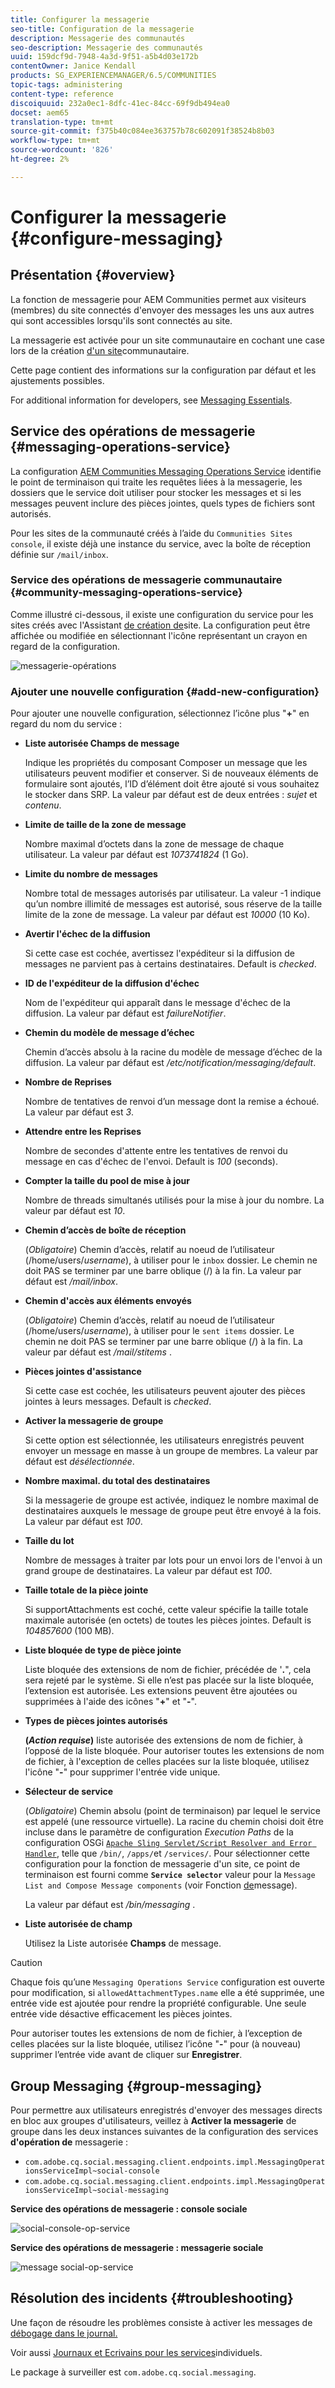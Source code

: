 ```yaml
---
title: Configurer la messagerie
seo-title: Configuration de la messagerie
description: Messagerie des communautés
seo-description: Messagerie des communautés
uuid: 159dcf9d-7948-4a3d-9f51-a5b4d03e172b
contentOwner: Janice Kendall
products: SG_EXPERIENCEMANAGER/6.5/COMMUNITIES
topic-tags: administering
content-type: reference
discoiquuid: 232a0ec1-8dfc-41ec-84cc-69f9db494ea0
docset: aem65
translation-type: tm+mt
source-git-commit: f375b40c084ee363757b78c602091f38524b8b03
workflow-type: tm+mt
source-wordcount: '826'
ht-degree: 2%

---
```



# Configurer la messagerie {#configure-messaging}

## Présentation {#overview}

La fonction de messagerie pour AEM Communities permet aux visiteurs (membres) du site connectés d&#39;envoyer des messages les uns aux autres qui sont accessibles lorsqu&#39;ils sont connectés au site.

La messagerie est activée pour un site communautaire en cochant une case lors de la création [d&#39;un site](/help/communities/sites-console.md)communautaire.

Cette page contient des informations sur la configuration par défaut et les ajustements possibles.

For additional information for developers, see [Messaging Essentials](/help/communities/essentials-messaging.md).

## Service des opérations de messagerie {#messaging-operations-service}

La configuration [AEM Communities Messaging Operations Service](https://localhost:4502/system/console/configMgr/com.adobe.cq.social.messaging.client.endpoints.impl.MessagingOperationsServiceImpl) identifie le point de terminaison qui traite les requêtes liées à la messagerie, les dossiers que le service doit utiliser pour stocker les messages et si les messages peuvent inclure des pièces jointes, quels types de fichiers sont autorisés.

Pour les sites de la communauté créés à l’aide du `Communities Sites console`, il existe déjà une instance du service, avec la boîte de réception définie sur `/mail/inbox`.

### Service des opérations de messagerie communautaire {#community-messaging-operations-service}

Comme illustré ci-dessous, il existe une configuration du service pour les sites créés avec l&#39;Assistant [de création de](/help/communities/sites-console.md)site. La configuration peut être affichée ou modifiée en sélectionnant l&#39;icône représentant un crayon en regard de la configuration.

![messagerie-opérations](assets/messaging-operations.png)

### Ajouter une nouvelle configuration {#add-new-configuration}

Pour ajouter une nouvelle configuration, sélectionnez l’icône plus &quot;**+**&quot; en regard du nom du service :

* **Liste autorisée Champs de message**

   Indique les propriétés du composant Composer un message que les utilisateurs peuvent modifier et conserver. Si de nouveaux éléments de formulaire sont ajoutés, l’ID d’élément doit être ajouté si vous souhaitez le stocker dans SRP. La valeur par défaut est de deux entrées : *sujet* et *contenu*.

* **Limite de taille de la zone de message**

   Nombre maximal d’octets dans la zone de message de chaque utilisateur. La valeur par défaut est *1073741824* (1 Go).

* **Limite du nombre de messages**

   Nombre total de messages autorisés par utilisateur. La valeur -1 indique qu’un nombre illimité de messages est autorisé, sous réserve de la taille limite de la zone de message. La valeur par défaut est *10000* (10 Ko).

* **Avertir l&#39;échec de la diffusion**

   Si cette case est cochée, avertissez l&#39;expéditeur si la diffusion de messages ne parvient pas à certains destinataires. Default is *checked*.

* **ID de l&#39;expéditeur de la diffusion d&#39;échec**

   Nom de l&#39;expéditeur qui apparaît dans le message d&#39;échec de la diffusion. La valeur par défaut est *failureNotifier*.

* **Chemin du modèle de message d’échec**

   Chemin d’accès absolu à la racine du modèle de message d’échec de la diffusion. La valeur par défaut est */etc/notification/messaging/default*.

* **Nombre de Reprises**

   Nombre de tentatives de renvoi d’un message dont la remise a échoué. La valeur par défaut est *3*.

* **Attendre entre les Reprises**

   Nombre de secondes d&#39;attente entre les tentatives de renvoi du message en cas d&#39;échec de l&#39;envoi. Default is *100* (seconds).

* **Compter la taille du pool de mise à jour**

   Nombre de threads simultanés utilisés pour la mise à jour du nombre. La valeur par défaut est *10*.

* **Chemin d’accès de boîte de réception**

   (*Obligatoire*) Chemin d’accès, relatif au noeud de l’utilisateur (/home/users/*username*), à utiliser pour le `inbox` dossier. Le chemin ne doit PAS se terminer par une barre oblique (/) à la fin. La valeur par défaut est */mail/inbox*.

* **Chemin d&#39;accès aux éléments envoyés**

   (*Obligatoire*) Chemin d’accès, relatif au noeud de l’utilisateur (/home/users/*username*), à utiliser pour le `sent items` dossier. Le chemin ne doit PAS se terminer par une barre oblique (/) à la fin. La valeur par défaut est */mail/stitems* .

* **Pièces jointes d&#39;assistance**

   Si cette case est cochée, les utilisateurs peuvent ajouter des pièces jointes à leurs messages. Default is *checked*.

* **Activer la messagerie de groupe**

   Si cette option est sélectionnée, les utilisateurs enregistrés peuvent envoyer un message en masse à un groupe de membres. La valeur par défaut est *désélectionnée*.

* **Nombre maximal. du total des destinataires**

   Si la messagerie de groupe est activée, indiquez le nombre maximal de destinataires auxquels le message de groupe peut être envoyé à la fois. La valeur par défaut est *100*.

* **Taille du lot**

   Nombre de messages à traiter par lots pour un envoi lors de l&#39;envoi à un grand groupe de destinataires. La valeur par défaut est *100*.

* **Taille totale de la pièce jointe**

   Si supportAttachments est coché, cette valeur spécifie la taille totale maximale autorisée (en octets) de toutes les pièces jointes. Default is *104857600* (100 MB).

* **Liste bloquée de type de pièce jointe**

   Liste bloquée des extensions de nom de fichier, précédée de &#39;**.**&quot;, cela sera rejeté par le système. Si elle n’est pas placée sur la liste bloquée, l’extension est autorisée. Les extensions peuvent être ajoutées ou supprimées à l&#39;aide des icônes &quot;**+**&quot; et &quot;**-**&quot;.

* **Types de pièces jointes autorisés**

   **(*Action requise*)** liste autorisée des extensions de nom de fichier, à l’opposé de la liste bloquée. Pour autoriser toutes les extensions de nom de fichier, à l&#39;exception de celles placées sur la liste bloquée, utilisez l&#39;icône &quot;**-**&quot; pour supprimer l&#39;entrée vide unique.

* **Sélecteur de service**

   (*Obligatoire*) Chemin absolu (point de terminaison) par lequel le service est appelé (une ressource virtuelle). La racine du chemin choisi doit être incluse dans le paramètre de configuration *Execution Paths* de la configuration OSGi [`Apache Sling Servlet/Script Resolver and Error Handler`](https://localhost:4502/system/console/configMgr/org.apache.sling.servlets.resolver.SlingServletResolver), telle que `/bin/`, `/apps/`et `/services/`. Pour sélectionner cette configuration pour la fonction de messagerie d&#39;un site, ce point de terminaison est fourni comme **`Service selector`** valeur pour la `Message List and Compose Message components` (voir Fonction [de](/help/communities/configure-messaging.md)message).

   La valeur par défaut est */bin/messaging* .

* **Liste autorisée de champ**

   Utilisez la Liste autorisée **Champs** de message.

>[!CAUTION]
>
>Chaque fois qu’une `Messaging Operations Service` configuration est ouverte pour modification, si `allowedAttachmentTypes.name` elle a été supprimée, une entrée vide est ajoutée pour rendre la propriété configurable. Une seule entrée vide désactive efficacement les pièces jointes.
>
>Pour autoriser toutes les extensions de nom de fichier, à l’exception de celles placées sur la liste bloquée, utilisez l’icône &quot;**-**&quot; pour (à nouveau) supprimer l’entrée vide avant de cliquer sur **Enregistrer**.

## Group Messaging {#group-messaging}

Pour permettre aux utilisateurs enregistrés d&#39;envoyer des messages directs en bloc aux groupes d&#39;utilisateurs, veillez à **Activer la messagerie** de groupe dans les deux instances suivantes de la configuration des services **d&#39;opération de** messagerie :

* `com.adobe.cq.social.messaging.client.endpoints.impl.MessagingOperationsServiceImpl~social-console`
* `com.adobe.cq.social.messaging.client.endpoints.impl.MessagingOperationsServiceImpl~social-messaging`

**Service des opérations de messagerie : console sociale**

![social-console-op-service](assets/social-console-op-service.png)

**Service des opérations de messagerie : messagerie sociale**

![message social-op-service](assets/social-message-op-service.png)

## Résolution des incidents {#troubleshooting}

Une façon de résoudre les problèmes consiste à activer les messages de [débogage dans le journal.](/help/sites-administering/troubleshooting.md)

Voir aussi [Journaux et Ecrivains pour les services](/help/sites-deploying/configure-logging.md#loggers-and-writers-for-individual-services)individuels.

Le package à surveiller est `com.adobe.cq.social.messaging`.
